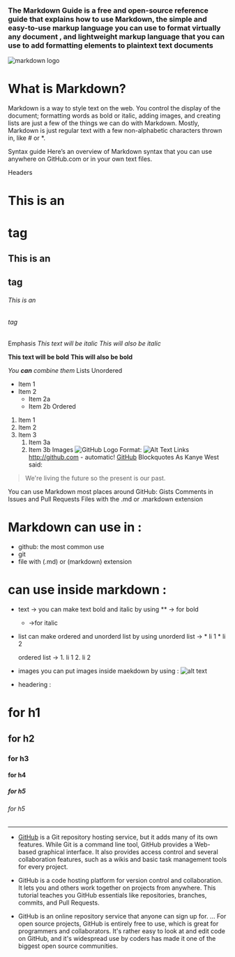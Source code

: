 ### The Markdown Guide is a free and open-source reference guide that explains how to use Markdown, the simple and easy-to-use markup language you can use to format virtually any document , and  lightweight markup language that you can use to add formatting elements to plaintext text documents
![markdown logo](https://encrypted-tbn0.gstatic.com/images?q=tbn%3AANd9GcRLVzT6SPUqJfkkX6G6E2kbJkqjEx_6lU_JRA&usqp=CAU)

 # What is Markdown?
Markdown is a way to style text on the web. You control the display of the document; formatting words as bold or italic, adding images, and creating lists are just a few of the things we can do with Markdown. Mostly, Markdown is just regular text with a few non-alphabetic characters thrown in, like # or *.

Syntax guide
Here’s an overview of Markdown syntax that you can use anywhere on GitHub.com or in your own text files.

Headers
# This is an <h1> tag
## This is an <h2> tag
###### This is an <h6> tag
Emphasis
*This text will be italic*
_This will also be italic_

**This text will be bold**
__This will also be bold__

_You **can** combine them_
Lists
Unordered
* Item 1
* Item 2
  * Item 2a
  * Item 2b
Ordered
1. Item 1
1. Item 2
1. Item 3
   1. Item 3a
   1. Item 3b
Images
![GitHub Logo](/images/logo.png)
Format: ![Alt Text](url)
Links
http://github.com - automatic!
[GitHub](http://github.com)
Blockquotes
As Kanye West said:

> We're living the future so
> the present is our past.

You can use Markdown most places around GitHub:
Gists
Comments in Issues and Pull Requests
Files with the .md or .markdown extension
 # Markdown can use in :
- github: the most common use
- git
- file with (.md) or (markdown) extension

# can use inside markdown :
* text ->
  you can make text bold  and italic  by using 
   ** -> for bold
   * ->for italic
* list
 can make ordered and unorderd list by using 
 unorderd list -> * li 1
                  * li 2
            
   ordered list -> 1. li 1
                   2. li 2
            
 
 
* images
  you can put images inside maekdown by using :
  ![alt text](URL)
* headering :  
# for h1
## for h2
### for h3
#### for h4
##### for h5
###### for h5
------------------------------
 * [GitHub](https://github.com/github) is a Git repository hosting service, but it adds many of its own features. While Git is a command line tool, GitHub provides a Web-based graphical interface. It also provides access control and several collaboration features, such as a wikis and basic task management tools for every project.
 * GitHub is a code hosting platform for version control and collaboration. It lets you and others work together on projects from anywhere. This tutorial teaches you GitHub essentials like repositories, branches, commits, and Pull Requests.
 
 * GitHub is an online repository service that anyone can sign up for. ... For open source projects, GitHub is entirely free to use, which is great for programmers and collaborators. It's rather easy to look at and edit code on GitHub, and it's widespread use by coders has made it one of the biggest open source communities.





